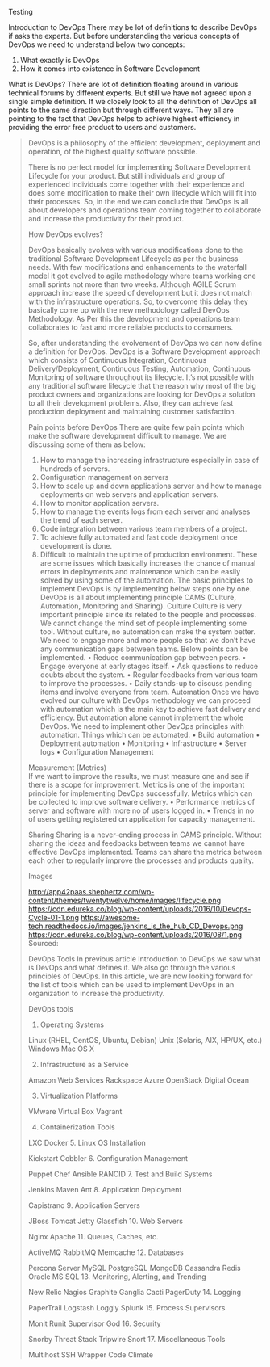 Testing

Introduction to DevOps
There may be lot of definitions to describe DevOps if asks the experts. But before understanding the various concepts of DevOps we need to understand below two concepts:
1)	What exactly is DevOps
2)	How it comes into existence in Software Development

What is DevOps?
There are lot of definition floating around in various technical forums by different experts. But still we have not agreed upon a single simple definition. If we closely look to all the definition of DevOps all points to the same direction but through different ways. They all are pointing to the fact that DevOps helps to achieve highest efficiency in providing the error free product to users and customers.

<blockquote> 
DevOps is a philosophy of the efficient development, deployment and operation, of the highest quality software possible.

There is no perfect model for implementing Software Development Lifecycle for your product. But still individuals and group of experienced individuals come together with their experience and does some modification to make their own lifecycle which will fit into their processes.
So, in the end we can conclude that DevOps is all about developers and operations team coming together to collaborate and increase the productivity for their product.

How DevOps evolves?

DevOps basically evolves with various modifications done to the traditional Software Development Lifecycle as per the business needs. With few modifications and enhancements to the waterfall model it got evolved to agile methodology where teams working one small sprints not more than two weeks.
Although AGILE Scrum approach increase the speed of development but it does not match with the infrastructure operations. So, to overcome this delay they basically come up with the new methodology called DevOps Methodology. As Per this the development and operations team collaborates to fast and more reliable products to consumers.

So, after understanding the evolvement of DevOps we can now define a definition for DevOps.
DevOps is a Software Development approach which consists of Continuous Integration, Continuous Delivery/Deployment, Continuous Testing, Automation, Continuous Monitoring of software throughout its lifecycle. It’s not possible with any traditional software lifecycle that the reason why most of the big product owners and organizations are looking for DevOps a solution to all their development problems. Also, they can achieve fast production deployment and maintaining customer satisfaction.

Pain points before DevOps
There are quite few pain points which make the software development difficult to manage. We are discussing some of them as below:

1)	How to manage the increasing infrastructure especially in case of hundreds of servers.
2)	Configuration management on servers
3)	How to scale up and down applications server and how to manage deployments on web servers and application servers.
4)	How to monitor application servers.
5)	How to manage the events logs from each server and analyses the trend of each server.
6)	Code integration between various team members of a project.
7)	To achieve fully automated and fast code deployment once development is done.
8)	Difficult to maintain the uptime of production environment.
These are some issues which basically increases the chance of manual errors in deployments and maintenance which can be easily solved by using some of the automation. The basic principles to implement DevOps is by implementing below steps one by one.
DevOps is all about implementing principle CAMS (Culture, Automation, Monitoring and Sharing).
Culture
Culture is very important principle since its related to the people and processes. We cannot change the mind set of people implementing some tool. Without culture, no automation can make the system better. We need to engage more and more people so that we don’t have any communication gaps between teams. Below points can be implemented.
•	Reduce communication gap between peers.
•	Engage everyone at early stages itself.
•	Ask questions to reduce doubts about the system.
•	Regular feedbacks from various team to improve the processes.
•	Daily stands-up to discuss pending items and involve everyone from team.
Automation
Once we have evolved our culture with DevOps methodology we can proceed with automation which is the main key to achieve fast delivery and efficiency. But automation alone cannot implement the whole DevOps. We need to implement other DevOps principles with automation. 
Things which can be automated.
•	Build automation
•	Deployment automation
•	Monitoring
•	Infrastructure 
•	Server logs
•	Configuration Management

Measurement (Metrics)	
If we want to improve the results, we must measure one and see if there is a scope for improvement. Metrics is one of the important principle for implementing DevOps successfully.
Metrics which can be collected to improve software delivery.
•	Performance metrics of server and software with more no of users logged in.
•	Trends in no of users getting registered on application for capacity management.

Sharing
Sharing is a never-ending process in CAMS principle. Without sharing the ideas and feedbacks between teams we cannot have effective DevOps implemented. Teams can share the metrics between each other to regularly improve the processes and products quality.



Images

http://app42paas.shephertz.com/wp-content/themes/twentytwelve/home/images/lifecycle.png
https://cdn.edureka.co/blog/wp-content/uploads/2016/10/Devops-Cycle-01-1.png
https://awesome-tech.readthedocs.io/images/jenkins_is_the_hub_CD_Devops.png
https://cdn.edureka.co/blog/wp-content/uploads/2016/08/1.png
Sourced:



DevOps Tools
In previous article Introduction to DevOps we saw what is DevOps and what defines it. We also go through the various principles of DevOps. In this article, we are now looking forward for the list of tools which can be used to implement DevOps in an organization to increase the productivity.

DevOps tools
1. Operating Systems

Linux (RHEL, CentOS, Ubuntu, Debian)
Unix (Solaris, AIX, HP/UX, etc.)
Windows
Mac OS X

2. Infrastructure as a Service

Amazon Web Services
Rackspace
Azure
OpenStack
Digital Ocean

3. Virtualization Platforms

VMware
Virtual Box
Vagrant

4. Containerization Tools

LXC
Docker
5. Linux OS Installation

Kickstart
Cobbler
6. Configuration Management

Puppet
Chef
Ansible
RANCID
7. Test and Build Systems

Jenkins
Maven
Ant
8. Application Deployment

Capistrano
9. Application Servers

JBoss
Tomcat
Jetty
Glassfish
10. Web Servers

Nginx
Apache
11. Queues, Caches, etc.

ActiveMQ
RabbitMQ
Memcache
12. Databases

Percona Server
MySQL
PostgreSQL
MongoDB
Cassandra
Redis
Oracle
MS SQL
13. Monitoring, Alerting, and Trending

New Relic
Nagios
Graphite
Ganglia
Cacti
PagerDuty
14. Logging

PaperTrail
Logstash
Loggly
Splunk
15. Process Supervisors

Monit
Runit
Supervisor
God
16. Security

Snorby Threat Stack
Tripwire
Snort
17. Miscellaneous Tools

Multihost SSH Wrapper
Code Climate
